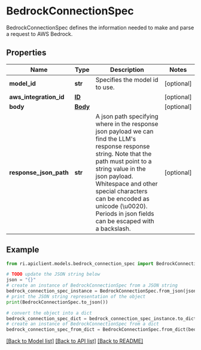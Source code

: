 # BedrockConnectionSpec

BedrockConnectionSpec defines the information needed to make and parse a request to AWS Bedrock.

## Properties

Name | Type | Description | Notes
------------ | ------------- | ------------- | -------------
**model_id** | **str** | Specifies the model id to use. | [optional] 
**aws_integration_id** | [**ID**](ID.md) |  | [optional] 
**body** | [**Body**](Body.md) |  | [optional] 
**response_json_path** | **str** | A json path specifying where in the response json payload we can find the LLM&#39;s response response string. Note that the path must point to a string value in the json payload. Whitespace and other special characters can be encoded as unicode (\\u0020). Periods in json fields can be escaped with a backslash. | [optional] 

## Example

```python
from ri.apiclient.models.bedrock_connection_spec import BedrockConnectionSpec

# TODO update the JSON string below
json = "{}"
# create an instance of BedrockConnectionSpec from a JSON string
bedrock_connection_spec_instance = BedrockConnectionSpec.from_json(json)
# print the JSON string representation of the object
print(BedrockConnectionSpec.to_json())

# convert the object into a dict
bedrock_connection_spec_dict = bedrock_connection_spec_instance.to_dict()
# create an instance of BedrockConnectionSpec from a dict
bedrock_connection_spec_from_dict = BedrockConnectionSpec.from_dict(bedrock_connection_spec_dict)
```
[[Back to Model list]](../README.md#documentation-for-models) [[Back to API list]](../README.md#documentation-for-api-endpoints) [[Back to README]](../README.md)

